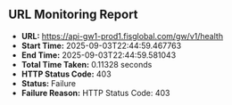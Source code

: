 ## URL Monitoring Report

- **URL:** https://api-gw1-prod1.fisglobal.com/gw/v1/health
- **Start Time:** 2025-09-03T22:44:59.467763
- **End Time:** 2025-09-03T22:44:59.581043
- **Total Time Taken:** 0.11328 seconds
- **HTTP Status Code:** 403
- **Status:** Failure
- **Failure Reason:** HTTP Status Code: 403
